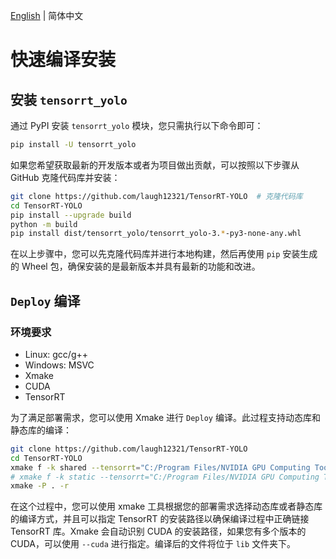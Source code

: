 [English](../en/build_and_install.md) | 简体中文

# 快速编译安装

## 安装 `tensorrt_yolo`

通过 PyPI 安装 `tensorrt_yolo` 模块，您只需执行以下命令即可：

```bash
pip install -U tensorrt_yolo
```

如果您希望获取最新的开发版本或者为项目做出贡献，可以按照以下步骤从 GitHub 克隆代码库并安装：

```bash
git clone https://github.com/laugh12321/TensorRT-YOLO  # 克隆代码库
cd TensorRT-YOLO
pip install --upgrade build
python -m build
pip install dist/tensorrt_yolo/tensorrt_yolo-3.*-py3-none-any.whl
```

在以上步骤中，您可以先克隆代码库并进行本地构建，然后再使用 `pip` 安装生成的 Wheel 包，确保安装的是最新版本并具有最新的功能和改进。

## `Deploy` 编译

### 环境要求

- Linux: gcc/g++
- Windows: MSVC
- Xmake
- CUDA
- TensorRT

为了满足部署需求，您可以使用 Xmake 进行 `Deploy` 编译。此过程支持动态库和静态库的编译：

```bash
git clone https://github.com/laugh12321/TensorRT-YOLO
cd TensorRT-YOLO
xmake f -k shared --tensorrt="C:/Program Files/NVIDIA GPU Computing Toolkit/TensorRT/v8.6.1.6"
# xmake f -k static --tensorrt="C:/Program Files/NVIDIA GPU Computing Toolkit/TensorRT/v8.6.1.6"
xmake -P . -r
```

在这个过程中，您可以使用 xmake 工具根据您的部署需求选择动态库或者静态库的编译方式，并且可以指定 TensorRT 的安装路径以确保编译过程中正确链接 TensorRT 库。Xmake 会自动识别 CUDA 的安装路径，如果您有多个版本的 CUDA，可以使用 `--cuda` 进行指定。编译后的文件将位于 `lib` 文件夹下。